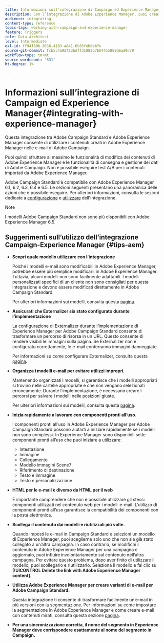 ```yaml
---
title: Informazioni sull’integrazione di Campaign ed Experience Manager
description: Con l’integrazione di Adobe Experience Manager, puoi creare contenuti direttamente nell’AEM e utilizzarli successivamente in Adobe Campaign.
audience: integrating
content-type: reference
topic-tags: working-with-campaign-and-experience-manager
feature: Triggers
role: Data Architect
level: Intermediate
exl-id: ff94f69b-3036-4103-a841-6b85feb0eb7e
source-git-commit: fcb5c4a92f23bdffd1082b7b044b5859dead9d70
workflow-type: tm+mt
source-wordcount: '631'
ht-degree: 1%

---
```


# Informazioni sull’integrazione di Campaign ed Experience Manager{#integrating-with-experience-manager}

Questa integrazione tra Adobe Campaign Standard e Adobe Experience Manager consente di utilizzare i contenuti creati in Adobe Experience Manager nelle e-mail di Adobe Campaign.

Puoi quindi sfruttare al massimo le funzionalità di modifica dei contenuti di Adobe Experience Manager e le funzionalità di consegna e gestione dei dati di Adobe Campaign. Non è possibile eseguire test A/B per i contenuti importati da Adobe Experience Manager.

Adobe Campaign Standard è compatibile con Adobe Experience Manager 6.1, 6.2, 6.3, 6.4 e 6.5. Le sezioni seguenti presentano una panoramica delle azioni che è possibile eseguire. Per ulteriori informazioni, consulta le sezioni dedicate a [configurazione](https://experienceleague.adobe.com/docs/experience-manager-65/administering/integration/campaignstandard.html) e [utilizzare](https://experienceleague.adobe.com/docs/experience-manager-65/authoring/aem-adobe-campaign/campaign.html) dell&#39;integrazione.

>[!NOTE]
>
> I modelli Adobe Campaign Standard non sono più disponibili con Adobe Experience Manager 6.5.

## Suggerimenti sull’utilizzo dell’integrazione Campaign-Experience Manager {#tips-aem}

* **Scopri quale modello utilizzare con l’integrazione**

   Poiché i modelli e-mail sono modificabili in Adobe Experience Manager, potrebbe essere più semplice modificarli in Adobe Experience Manager. Tuttavia, alcuni modelli non sono facilmente adattabili. I modelli personalizzati specifici di un cliente non sono consigliati per questa integrazione e devono essere modificati direttamente in Adobe Campaign Standard.

   Per ulteriori informazioni sui modelli, consulta questa [pagina](https://experienceleague.adobe.com/docs/experience-manager-65/developing/platform/templates/templates.html).

* **Assicurati che Externalizer sia stato configurato durante l’implementazione**

   La configurazione di Externalizer durante l’implementazione di Experience Manager per Adobe Campaign Standard consente di trasformare un percorso di risorsa in un URL. Questo consente di rendere visibili le immagini sulla pagina. Se Externalizer non è configurato correttamente, le e-mail conterranno immagini danneggiate.

   Per informazioni su come configurare Externalizer, consulta questa [pagina](https://experienceleague.adobe.com/docs/experience-manager-65/developing/platform/externalizer.html).

* **Organizza i modelli e-mail per evitare utilizzi impropri.**

   Mantenendo organizzati i modelli, si garantisce che i modelli appropriati si trovino nelle cartelle appropriate e che non vengano selezionati erroneamente. Durante l’implementazione, è necessario creare i percorsi per salvare i modelli nelle posizioni giuste.

   Per ulteriori informazioni sui modelli, consulta questa [pagina](https://experienceleague.adobe.com/docs/experience-manager-65/developing/platform/templates/templates.html#template-availability).

* **Inizia rapidamente a lavorare con componenti pronti all’uso.**

   I componenti pronti all’uso in Adobe Experience Manager per Adobe Campaign Standard possono aiutarti a iniziare rapidamente se i modelli non sono complessi.
In Experience Manager sono disponibili sette componenti pronti all’uso che puoi iniziare a utilizzare:

   * Intestazione
   * Immagine
   * Collegamento
   * Modello immagini Scene7
   * Riferimento di destinazione
   * Testo e immagine
   * Testo e personalizzazione

* **HTML per le e-mail è diverso da HTML per il web**

   È importante comprendere che non è possibile utilizzare gli stessi componenti utilizzati nel contenuto web per i modelli e-mail. L’utilizzo di componenti pronti all’uso garantisce la compatibilità dei componenti con la posta elettronica.

* **Scollega il contenuto dai modelli e riutilizzali più volte.**

   Quando imposti le e-mail in Campaign Standard e selezioni un modello di Experience Manager, puoi sceglierne solo uno che non sia già stato collegato a un’altra campagna. In caso contrario, se modifichi il contenuto in Adobe Experience Manager per una campagna e aggiornalo, puoi influire involontariamente sul contenuto nell’altra campagna.
Per evitare questo problema, dopo aver finito di utilizzare il modello, puoi scollegarlo e riutilizzarlo. Seleziona il modello e fai clic su **[!UICONTROL Delete the link with Adobe Experience Manager content]**.

* **Utilizza Adobe Experience Manager per creare varianti di e-mail per Adobe Campaign Standard.**

   Questa integrazione ti consente di trasformare facilmente un’e-mail in più versioni con la segmentazione.
Per informazioni su come impostare la segmentazione in Adobe Experience Manager e come creare e-mail con contenuti mirati, consulta questa sezione [pagina](https://experienceleague.adobe.com/docs/experience-manager-65/authoring/aem-adobe-campaign/target-adobe-campaign.html#setting-up-segmentation-in-aem).

* **Per una sincronizzazione corretta, il nome del segmento in Experience Manager deve corrispondere esattamente al nome del segmento in Campaign.**
